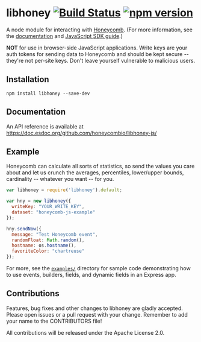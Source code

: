 # libhoney [![Build Status](https://travis-ci.org/honeycombio/libhoney-js.svg?branch=master)](https://travis-ci.org/honeycombio/libhoney-js) [![npm version](https://badge.fury.io/js/libhoney.svg)](https://badge.fury.io/js/libhoney.svg)

A node module for interacting with [Honeycomb](https://honeycomb.io). (For more information, see the [documentation](https://honeycomb.io/docs/) and [JavaScript SDK guide](https://honeycomb.io/docs/connect/javascript).)

**NOT** for use in browser-side JavaScript applications. Write keys are your auth tokens for sending data to Honeycomb and should be kept secure -- they're not per-site keys. Don't leave yourself vulnerable to malicious users.

## Installation

```
npm install libhoney --save-dev
```

## Documentation

An API reference is available at https://doc.esdoc.org/github.com/honeycombio/libhoney-js/

## Example

Honeycomb can calculate all sorts of statistics, so send the values you care about and let us crunch the averages, percentiles, lower/upper bounds, cardinality -- whatever you want -- for you.

```js
var libhoney = require('libhoney').default;

var hny = new libhoney({
  writeKey: "YOUR_WRITE_KEY",
  dataset: "honeycomb-js-example"
});

hny.sendNow({
  message: "Test Honeycomb event",
  randomFloat: Math.random(),
  hostname: os.hostname(),
  favoriteColor: "chartreuse"
});
```

For more, see the [`examples/`](examples/) directory for sample code demonstrating how to use events,
builders, fields, and dynamic fields in an Express app.

## Contributions

Features, bug fixes and other changes to libhoney are gladly accepted. Please
open issues or a pull request with your change. Remember to add your name to the
CONTRIBUTORS file!

All contributions will be released under the Apache License 2.0.

